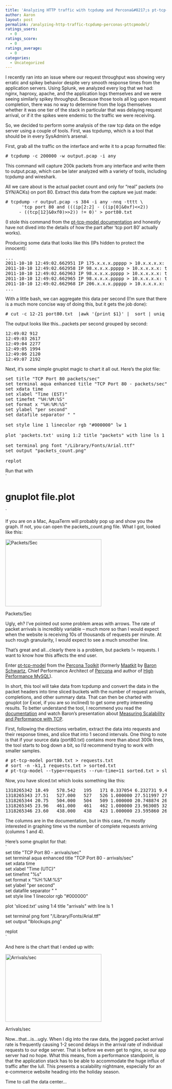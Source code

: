 ```yaml
---
title: 'Analyzing HTTP traffic with tcpdump and Percona&#8217;s pt-tcp-model'
author: Aaron
layout: post
permalink: /analyzing-http-traffic-tcpdump-perconas-pttcpmodel/
ratings_users:
  - 0
ratings_score:
  - 0
ratings_average:
  - 0
categories:
  - Uncategorized
---
```

I recently ran into an issue where our request throughput was showing very erratic and spikey behavior despite very smooth response times from the application servers. Using Splunk, we analyzed every log that we had: nginx, haproxy, apache, and the application logs themselves and we were seeing similarly spikey throughput. Because those tools all log upon request completion, there was no way to determine from the logs themselves whether it was one tier of the stack in particular that was delaying request arrival, or if it the spikes were endemic to the traffic we were receiving.

So, we decided to perform some analysis of the raw tcp data on the edge server using a couple of tools. First, was tcpdump, which is a tool that should be in every SysAdmin&#8217;s arsenal.

First, grab all the traffic on the interface and write it to a pcap formatted file:

<pre># tcpdump -c 200000 -w output.pcap -i any
</pre>

This command will capture 200k packets from any interface and write them to output.pcap, which can be later analyzed with a variety of tools, including tcpdump and wireshark. 

All we care about is the actual packet count and only for &#8220;real&#8221; packets (no SYN/ACKs) on port 80. Extract this data from the capture we just made:

<pre># tcpdump -r output.pcap -s 384 -i any -nnq -tttt \
      'tcp port 80 and (((ip[2:2] - ((ip[0]&#038;0xf)&lt;&lt;2))
     - ((tcp[12]&#038;0xf0)>>2)) != 0)' > port80.txt
</pre>

(I stole this command from the [pt-tcp-model documentation][1] and honestly have not dived into the details of how the part after &#8216;tcp port 80&#8242; actually works).

Producing some data that looks like this (IPs hidden to protect the innocent):

<pre>...
2011-10-10 12:49:02.662951 IP 175.x.x.x.ppppp > 10.x.x.x.x: tcp 37
2011-10-10 12:49:02.662958 IP 98.x.x.x.ppppp > 10.x.x.x.x: tcp 1380
2011-10-10 12:49:02.662963 IP 98.x.x.x.ppppp > 10.x.x.x.x: tcp 80
2011-10-10 12:49:02.662965 IP 98.x.x.x.ppppp > 10.x.x.x.x: tcp 463
2011-10-10 12:49:02.662968 IP 206.x.x.x.ppppp > 10.x.x.x.x: tcp 516
...
</pre>

With a little bash, we can aggregate this data per second (I&#8217;m sure that there is a much more concise way of doing this, but it gets the job done):

<pre># cut -c 12-21 port80.txt  |awk '{print $1}' |  sort | uniq -c  | awk '{print $2 " " $1}' > packets_per_sec.txt
</pre>

The output looks like this&#8230;packets per second grouped by second:

<pre>12:49:02 912
12:49:03 2617
12:49:04 2277
12:49:05 1994
12:49:06 2120
12:49:07 2192
</pre>

Next, it&#8217;s some simple gnuplot magic to chart it all out. Here&#8217;s the plot file:

<pre>set title "TCP Port 80 packets/sec"
set terminal aqua enhanced title "TCP Port 80 - packets/sec"
set xdata time
set xlabel "Time (EST)"
set timefmt "%H:%M:%S"
set format x "%H:%M:%S"
set ylabel "per second"
set datafile separator " "

set style line 1 linecolor rgb "#000000" lw 1

plot 'packets.txt' using 1:2 title "packets" with line ls 1

set terminal png font "/Library/Fonts/Arial.ttf"  
set output "packets_count.png"

replot
</pre>

Run that with  
`<br />
# gnuplot file.plot<br />
`

If you are on a Mac, AquaTerm will probably pop up and show you the graph. If not, you can open the packets_count.png file. What I got, looked like this:  
<div id="attachment_397" style="width: 310px" class="wp-caption aligncenter">
  <a href="http://blog.9minutesnooze.com/analyzing-http-traffic-tcpdump-perconas-pttcpmodel/20111012-xbj5fusiww7cn8hyf4budk1s7x/" rel="attachment wp-att-397"><img src="http://blog.9minutesnooze.com/wp-content/uploads/2011/10/20111012-xbj5fusiww7cn8hyf4budk1s7x-300x209.jpg" alt="Packets/Sec" title="20111012-xbj5fusiww7cn8hyf4budk1s7x" width="300" height="209" class="size-medium wp-image-397" /></a><p class="wp-caption-text">
    Packets/Sec
  </p>
</div>

Ugly, eh? I&#8217;ve pointed out some problem areas with arrows. The rate of packet arrivals is incredibly variable &#8211; much more so than I would expect when the website is receiving 10s of thousands of requests per minute. At such rough granularity, I would expect to see a much smoother line.

That&#8217;s great and all&#8230;clearly there is a problem, but packets != requests. I want to know how this affects the end user.

Enter [pt-tcp-model][1] from the [Percona Toolkit][2] (formerly [Maatkit][3] by [Baron Schwartz][4], Chief Performance Architect of [Percona][5] and author of [High Performance MySQL][6]).

In short, this tool will take data from tcpdump and convert the data in the packet headers into time sliced buckets with the number of request arrivals, completions, and other summary data. That can then be charted with gnuplot (or Excel, if you are so inclined) to get some pretty interesting results. To better understand the tool, I recommend you read the [documentation][1] and watch Baron&#8217;s presentation about [Measuring Scalability and Performance with TCP][7]. 

First, following the directions verbatim, extract the data into requests and their response times, and slice that into 1 second intervals. One thing to note is that if your source data (port80.txt) contains more than about 300k lines, the tool starts to bog down a bit, so I&#8217;d recommend trying to work with smaller samples.

<pre># pt-tcp-model port80.txt > requests.txt
# sort -n -k1,1 requests.txt > sorted.txt
# pt-tcp-model --type=requests --run-time=11 sorted.txt > sliced.txt
</pre>

Now, you have sliced.txt which looks something like this:

<pre>1318265342 18.49   578.542   195   171 0.337054 6.232731 9.455878 0.190278 0.443786 0.337054
1318265343 27.51   527.000   527   526 1.000000 27.511997 27.842869 0.348546 0.583430 1.000000
1318265344 20.75   504.000   504   509 1.000000 20.748874 26.378252 1.166846 0.766312 1.000000
1318265345 23.96   461.000   461   462 1.000000 23.963005 32.181679 3.929070 0.679943 1.000000
1318265346 23.60   438.000   438   423 1.000000 23.595860 26.154968 0.421166 0.939690 1.000000
</pre>

The columns are in the documentation, but in this case, I&#8217;m mostly interested in graphing time vs the number of complete requests arriving (columns 1 and 4).

Here&#8217;s some gnuplot for that:  
`<br />
set title "TCP Port 80 - arrivals/sec"<br />
set terminal aqua enhanced title "TCP Port 80 - arrivals/sec"<br />
set xdata time<br />
set xlabel "Time (UTC)"<br />
set timefmt "%s"<br />
set format x "%H:%M:%S"<br />
set ylabel "per second"<br />
set datafile separator " "<br />
set style line 1 linecolor rgb "#000000"</p>
<p>plot 'sliced.txt' using 1:4 title "arrivals" with line ls 1</p>
<p>set terminal png font "/Library/Fonts/Arial.ttf"<br />
set output "lblockups.png"</p>
<p>replot<br />
`

And here is the chart that I ended up with:  
<div id="attachment_402" style="width: 310px" class="wp-caption aligncenter">
  <a href="http://blog.9minutesnooze.com/analyzing-http-traffic-tcpdump-perconas-pttcpmodel/screen-shot-2011-10-10-at-2-33-40-pm/" rel="attachment wp-att-402"><img src="http://blog.9minutesnooze.com/wp-content/uploads/2011/10/Screen-Shot-2011-10-10-at-2.33.40-PM-300x211.png" alt="Arrivals/sec" title="Arrivals/sec" width="300" height="211" class="size-medium wp-image-402" /></a><p class="wp-caption-text">
    Arrivals/sec
  </p>
</div>

Now&#8230;that&#8230;is&#8230;ugly. When I dig into the raw data, the jagged packet arrival rate is frequently causing 1-2 second delays in the arrival rate of individual requests to our edge server. That is before we even get to nginx, so our app server had no hope. What this means, from a performance standpoint, is that the application stack has to be able to accommodate the huge influx of traffic after the lull. This presents a scalability nightmare, especially for an e-commerce website heading into the holiday season.

Time to call the data center&#8230;

<div class="addtoany_share_save_container addtoany_content_bottom">
  <div class="a2a_kit a2a_kit_size_32 addtoany_list a2a_target" id="wpa2a_20">
    <a class="a2a_button_facebook" href="http://www.addtoany.com/add_to/facebook?linkurl=http%3A%2F%2Fblog.9minutesnooze.com%2Fanalyzing-http-traffic-tcpdump-perconas-pttcpmodel%2F&linkname=Analyzing%20HTTP%20traffic%20with%20tcpdump%20and%20Percona%E2%80%99s%20pt-tcp-model" title="Facebook" rel="nofollow" target="_blank"></a><a class="a2a_button_twitter" href="http://www.addtoany.com/add_to/twitter?linkurl=http%3A%2F%2Fblog.9minutesnooze.com%2Fanalyzing-http-traffic-tcpdump-perconas-pttcpmodel%2F&linkname=Analyzing%20HTTP%20traffic%20with%20tcpdump%20and%20Percona%E2%80%99s%20pt-tcp-model" title="Twitter" rel="nofollow" target="_blank"></a><a class="a2a_button_google_plus" href="http://www.addtoany.com/add_to/google_plus?linkurl=http%3A%2F%2Fblog.9minutesnooze.com%2Fanalyzing-http-traffic-tcpdump-perconas-pttcpmodel%2F&linkname=Analyzing%20HTTP%20traffic%20with%20tcpdump%20and%20Percona%E2%80%99s%20pt-tcp-model" title="Google+" rel="nofollow" target="_blank"></a><a class="a2a_dd addtoany_share_save" href="https://www.addtoany.com/share_save"></a>
  </div>
</div>

 [1]: http://www.percona.com/doc/percona-toolkit/pt-tcp-model.html
 [2]: http://www.percona.com/software/percona-toolkit/
 [3]: http://www.maatkit.org/
 [4]: http://www.xaprb.com/blog/
 [5]: http://percona.com
 [6]: http://www.amazon.com/High-Performance-MySQL-Optimization-Replication/dp/0596101716
 [7]: http://www.percona.tv/percona-live/measuring-scalability-and-performance-with-tcp